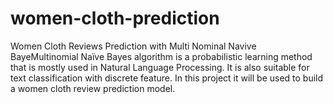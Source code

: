# women-cloth-prediction
Women Cloth Reviews Prediction with Multi Nominal Navive BayeMultinomial Naïve Bayes algorithm is a probabilistic learning method that is mostly used in Natural Language Processing. It is also suitable for text classification with discrete feature. In this project it will be used to build a women cloth review prediction model.
